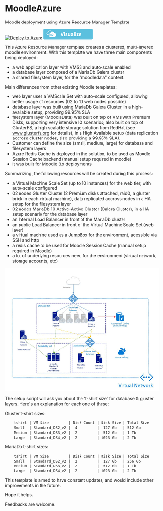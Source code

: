 # MoodleAzure
Moodle deployment using Azure Resource Manager Template

[![Deploy to Azure](http://azuredeploy.net/deploybutton.png)](https://portal.azure.com/#create/Microsoft.Template/uri/https%3A%2F%2Fraw.githubusercontent.com%2Fpateixei%2FMoodleAzure%2Fv2%2Fazuredeploy.json)  [![Visualize](https://raw.githubusercontent.com/Azure/azure-quickstart-templates/master/1-CONTRIBUTION-GUIDE/images/visualizebutton.png)](http://armviz.io/#/?load=https%3A%2F%2Fraw.githubusercontent.com%2Fpateixei%2FMoodleAzure%2Fv2%2Fazuredeploy.json)

This Azure Resource Manager template creates a clustered, multi-layered moodle environment. 
With this template we have three main components being deployed: 
- a web application layer with VMSS and auto-scale enabled
- a database layer composed of a MariaDb Galera cluster 
- a shared filesystem layer, for the "moodledata" content.

Main differences from other existing Moodle templates:
- web layer uses a VMScale Set with auto-scale configured, allowing better usage of resources (02 to 10 web nodes possible)
- database layer was built using MariaDb Galera Cluster, in a high-available setup, providing 99.95% SLA
- filesystem layer (MoodleData) was built on top of VMs with Premium Disks, supporting very intensive IO scenarios; also built on top of GlusterFS, a high scalable storage solution from RedHat (see www.glusterfs.org for details), in a High Available setup (data replication accross cluster nodes, also providing a 99.95% SLA).
- Customer can define the size (small, medium, large) for database and filesystem layers
- Azure Redis Cache is deployed in the solution, to be used as Moodle Session Cache backend (manual setup required in moodle)
- it was built for Moodle 3.x deployments 

Summarizing, the following resources will be created during this process:

- a Virtual Machine Scale Set (up to 10 instances) for the web tier, with auto-scale configured
- 02 nodes Gluster Cluster  (2 Premium disks attached, raid0, a gluster brick in each virtual machine), data replicated accross nodes in a HA setup for the filesystem layer
- 02 nodes MariaDb 10 Active-Active Cluster (Galera Cluster), in a HA setup scenario for the database layer
- an Internal Load Balancer in front of the MariaDb cluster
- an public Load Balancer in front of the Virtual Machine Scale Set (web layer)
- a virtual machine used as a JumpBox for the environment, acessible via SSH and http
- a redis cache to be used for Moodle Session Cache (manual setup required in Moodle)
- a lot of underlying resources need for the environment (virtual network, storage accounts, etc)

![Moodle On Azure](./images/moodle-on-azure.jpg)

The setup script will ask you about the 't-shirt size' for database & gluster layers.
Here's an explanation for each one of these: 

Gluster t-shirt sizes: 

		tshirt | VM Size         | Disk Count | Disk Size | Total Size
		Small  | Standard_DS2_v2 |  4         |  127 Gb   | 512 Gb
		Medium | Standard_DS3_v2 |  2         |  512 Gb   | 1 Tb
		Large  | Standard_DS4_v2 |  2         | 1023 Gb   | 2 Tb

MariaDb t-shirt sizes: 

		tshirt | VM Size         | Disk Count | Disk Size | Total Size
		Small  | Standard_DS2_v2 |  2         |  127 Gb   | 256 Gb
		Medium | Standard_DS3_v2 |  2         |  512 Gb   | 1 Tb
		Large  | Standard_DS4_v2 |  2         | 1023 Gb   | 2 Tb

This template is aimed to have constant updates, and would include other improvements in the future. 

Hope it helps.

Feedbacks are welcome.


